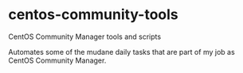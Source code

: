 # centos-community-tools
CentOS Community Manager tools and scripts

Automates some of the mudane daily tasks that are part of my job as CentOS Community Manager.
